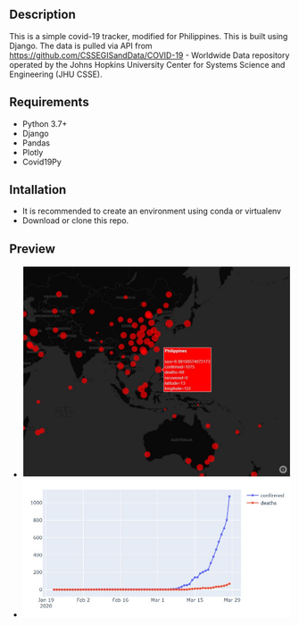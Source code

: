 ## Description
This is a simple covid-19 tracker, modified for Philippines. This is built using Django. The data is pulled via API from
https://github.com/CSSEGISandData/COVID-19 - Worldwide Data repository operated by the Johns Hopkins University Center for Systems Science and Engineering (JHU CSSE).


## Requirements
- Python 3.7+
- Django
- Pandas
- Plotly
- Covid19Py

## Intallation
- It is recommended to create an environment using conda or virtualenv
- Download or clone this repo.
## Preview
- ![Map Tracker](covi19_map.JPG)
- ![Linear Plot](covi19_linear.JPG)
